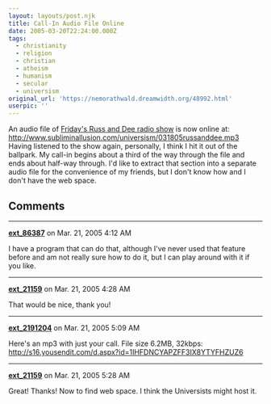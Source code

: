 ```yaml
---
layout: layouts/post.njk
title: Call-In Audio File Online
date: 2005-03-20T22:24:00.000Z
tags:
  - christianity
  - religion
  - christian
  - atheism
  - humanism
  - secular
  - universism
original_url: 'https://nemorathwald.dreamwidth.org/48992.html'
userpic: ''
---
```

An audio file of [Friday's Russ and Dee radio show](http://matt-arnold.livejournal.com/50416.html) is now online at: http://www.subliminallusion.com/universism/031805russanddee.mp3 Having listened to the show again, personally, I think I hit it out of the ballpark. My call-in begins about a third of the way through the file and ends about half-way through. I'd like to extract that section into a separate audio file for the convenience of my friends, but I don't know how and I don't have the web space.

## Comments

---

**[ext_86387](https://www.dreamwidth.org/users/ext_86387)** on Mar. 21, 2005 4:12 AM

I have a program that can do that, although I've never used that feature before and am not really sure how to do it, but I can play around with it if you like.

---

**[ext_21159](https://www.dreamwidth.org/users/ext_21159)** on Mar. 21, 2005 4:28 AM

That would be nice, thank you!

---

**[ext_2191204](https://www.dreamwidth.org/users/ext_2191204)** on Mar. 21, 2005 5:09 AM

Here's an mp3 with just your call. File size 6.2MB, 32kbps: http://s16.yousendit.com/d.aspx?id=1IHFDNCYAPZFF3IX8YTYFHZUZ6

---

**[ext_21159](https://www.dreamwidth.org/users/ext_21159)** on Mar. 21, 2005 5:28 AM

Great! Thanks! Now to find web space. I think the Universists might host it.
